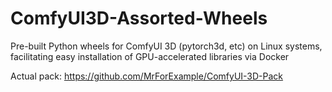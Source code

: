 # ComfyUI3D-Assorted-Wheels
Pre-built Python wheels for ComfyUI 3D (pytorch3d, etc) on Linux systems, facilitating easy installation of GPU-accelerated libraries via Docker


Actual pack: https://github.com/MrForExample/ComfyUI-3D-Pack
